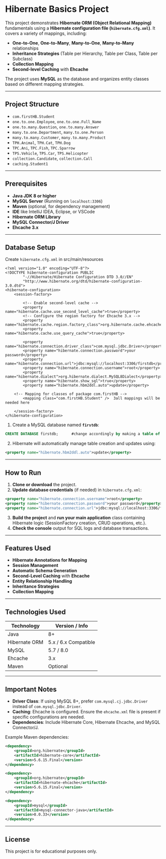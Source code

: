 # Hibernate Basics Project

This project demonstrates **Hibernate ORM (Object Relational Mapping)** fundamentals using a **Hibernate configuration file (`hibernate.cfg.xml`)**. It covers a variety of mappings, including:

- **One-to-One**, **One-to-Many**, **Many-to-One**, **Many-to-Many** relationships
- **Inheritance Strategies** (Table per Hierarchy, Table per Class, Table per Subclass)
- **Collection Mapping**
- **Second-level Caching** with **Ehcache**

The project uses **MySQL** as the database and organizes entity classes based on different mapping strategies.

---

## Project Structure

- `com.firstHB.Student`
- `one.to.one.Employee`, `one.to.one.Full_Name`
- `one.to.many.Question`, `one.to.many.Answer`
- `many.to.one.Department`, `many.to.one.Person`
- `many.to.many.Customer`, `many.to.many.Product`
- `TPH.Animal`, `TPH.Cat`, `TPH.Dog`
- `TPC.Ani`, `TPC.Fish`, `TPC.Sparrow`
- `TPS.Vehicle`, `TPS.Car`, `TPS.Helicopter`
- `collection.Candidate`, `collection.Call`
- `caching.Student1`

---

## Prerequisites

- **Java JDK 8 or higher**
- **MySQL Server** (Running on `localhost:3306`)
- **Maven** (optional, for dependency management)
- **IDE** like IntelliJ IDEA, Eclipse, or VSCode
- **Hibernate ORM Library**
- **MySQL Connector/J Driver**
- **Ehcache 3.x**

---

## Database Setup

Create `hibernate.cfg.xml` in src/main/resources

```
<?xml version="1.0" encoding="UTF-8"?>
<!DOCTYPE hibernate-configuration PUBLIC
		"-//Hibernate/Hibernate Configuration DTD 3.0//EN"
		"http://www.hibernate.org/dtd/hibernate-configuration-3.0.dtd">
<hibernate-configuration>
	<session-factory>
	
		<!-- Enable second-level cache -->
		<property name="hibernate.cache.use_second_level_cache">true</property> 
		<!-- Configure the region factory for Ehcache 3.x -->
		<property name="hibernate.cache.region.factory_class">org.hibernate.cache.ehcache.EhCacheRegionFactory</property>
		<property name="hibernate.cache.use_query_cache">true</property>

		<property name="hibernate.connection.driver_class">com.mysql.jdbc.Driver</property>
		<property name="hibernate.connection.password">your password</property>
		<property name="hibernate.connection.url">jdbc:mysql://localhost:3306/firstdb</property>
		<property name="hibernate.connection.username">root</property>
		<property name="hibernate.dialect">org.hibernate.dialect.MySQL8Dialect</property>
		<property name="hibernate.show_sql">true</property>
		<property name="hibernate.hbm2ddl.auto">update</property>

    <!-- Mapping for classes of package com.firstHB -->
		<mapping class="com.firstHB.Student" />  3all mappings will be needed here

	</session-factory>
</hibernate-configuration>

```

1. Create a MySQL database named **`firstdb`**:   
```sql
CREATE DATABASE firstdb;      #change accordingly by making a table of your choice

```

2. Hibernate will automatically manage table creation and updates using:

```xml
<property name="hibernate.hbm2ddl.auto">update</property>
```

---

## How to Run

1. **Clone or download** the project.
2. **Update database credentials** (if needed) in `hibernate.cfg.xml`:

```xml
<property name="hibernate.connection.username">root</property>
<property name="hibernate.connection.password">your password</property>
<property name="hibernate.connection.url">jdbc:mysql://localhost:3306/firstdb</property>
```

3. **Build the project** and **run your main application** class containing Hibernate logic (SessionFactory creation, CRUD operations, etc.).
4. **Check the console** output for SQL logs and database transactions.

---

## Features Used

- **Hibernate Annotations for Mapping**
- **Session Management**
- **Automatic Schema Generation**
- **Second-Level Caching** with **Ehcache**
- **Entity Relationship Handling**
- **Inheritance Strategies**
- **Collection Mapping**

---

## Technologies Used

| Technology         | Version / Info      |
|---------------------|---------------------|
| Java                | 8+                  |
| Hibernate ORM       | 5.x / 6.x Compatible |
| MySQL               | 5.7 / 8.0            |
| Ehcache             | 3.x                 |
| Maven               | Optional             |

---

## Important Notes

- **Driver Class**: If using MySQL 8+, prefer `com.mysql.cj.jdbc.Driver` instead of `com.mysql.jdbc.Driver`.
- **Caching**: Ehcache is configured. Ensure the `ehcache.xml` file is present if specific configurations are needed.
- **Dependencies**: Include Hibernate Core, Hibernate Ehcache, and MySQL Connector/J.

Example Maven dependencies:

```xml
<dependency>
    <groupId>org.hibernate</groupId>
    <artifactId>hibernate-core</artifactId>
    <version>5.6.15.Final</version>
</dependency>

<dependency>
    <groupId>org.hibernate</groupId>
    <artifactId>hibernate-ehcache</artifactId>
    <version>5.6.15.Final</version>
</dependency>

<dependency>
    <groupId>mysql</groupId>
    <artifactId>mysql-connector-java</artifactId>
    <version>8.0.33</version>
</dependency>
```

---

## License

This project is for educational purposes only.

